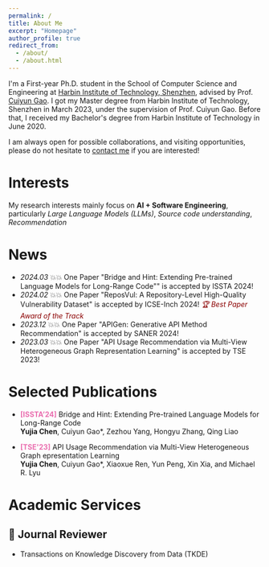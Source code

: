 ```yaml
---
permalink: /
title: About Me
excerpt: "Homepage"
author_profile: true
redirect_from: 
  - /about/
  - /about.html
---
```


I'm a First-year Ph.D. student in the School of Computer Science and Engineering at [Harbin Institute of Technology, Shenzhen](http://cs.hitsz.edu.cn/), advised by Prof. [Cuiyun Gao](https://cuiyungao.github.io/). I got my Master degree from Harbin Institute of Technology, Shenzhen in March 2023, under the supervision of Prof. Cuiyun Gao. Before that, I received my Bachelor's degree from Harbin Institute of Technology in June 2020. 

I am always open for possible collaborations, and visiting opportunities, please do not hesitate to [contact me](yujiachen@stu.hit.edu.cn) if you are interested!
# Interests
My research interests mainly focus on **AI + Software Engineering**, particularly *Large Language Models (LLMs)*, *Source code understanding*, *Recommendation*

#  News
- *2024.03* 💥💥 One Paper "Bridge and Hint: Extending Pre-trained Language Models for Long-Range Code"" is accepted by ISSTA 2024!
- *2024.02* 💥💥 One Paper "ReposVul: A Repository-Level High-Quality Vulnerability Dataset" is accepted by ICSE-Inch 2024! *<font color="#8B0000">🏆 Best Paper Award of the Track</font>*
- *2023.12* 💥💥 One Paper "APIGen: Generative API Method Recommendation" is accepted by SANER 2024!
- *2023.03* 💥💥 One Paper "API Usage Recommendation via Multi-View Heterogeneous Graph Representation Learning" is accepted by TSE 2023!

# Selected Publications 
- **<font color="#ea6eaf">[ISSTA’24]</font>** Bridge and Hint: Extending Pre-trained Language Models for Long-Range Code   
**Yujia Chen**, Cuiyun Gao*, Zezhou Yang, Hongyu Zhang, Qing Liao

- **<font color="#ea6eaf">[TSE'23]</font>** API Usage Recommendation via Multi-View Heterogeneous Graph  epresentation Learning   
**Yujia Chen**, Cuiyun Gao*, Xiaoxue Ren, Yun Peng, Xin Xia, and Michael R. Lyu

# Academic Services

## 📝 Journal Reviewer
* Transactions on Knowledge Discovery from Data (TKDE)
